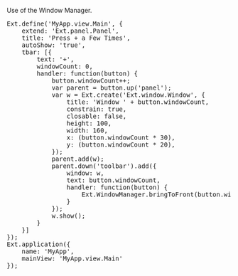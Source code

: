Use of the Window Manager.

<pre class="runnable run">
Ext.define('MyApp.view.Main', {
    extend: 'Ext.panel.Panel',
    title: 'Press + a Few Times',
    autoShow: 'true',
    tbar: [{
        text: '+',
        windowCount: 0,
        handler: function(button) {
            button.windowCount++;
            var parent = button.up('panel');
            var w = Ext.create('Ext.window.Window', {
                title: 'Window ' + button.windowCount,
                constrain: true,
                closable: false,
                height: 100,
                width: 160,
                x: (button.windowCount * 30),
                y: (button.windowCount * 20),
            });
            parent.add(w);
            parent.down('toolbar').add({
                window: w,
                text: button.windowCount,
                handler: function(button) {
                    Ext.WindowManager.bringToFront(button.window);
                }
            });
            w.show();
        }
    }]
});
Ext.application({
    name: 'MyApp',
    mainView: 'MyApp.view.Main'
});

</pre>